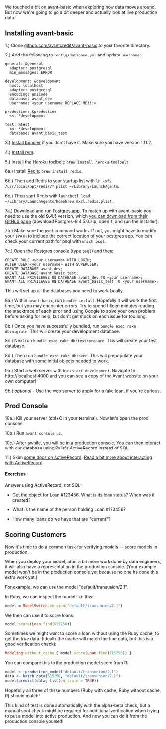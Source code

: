We touched a bit on avant-basic when exploring how data moves around.  But now we're going to go a bit deeper and actually look at live production data.


## Installing avant-basic

1.) Clone [github.com/avantcredit/avant-basic](https://github.com/avantcredit/avant-basic) to your favorite directory.

2.) Add the following to `config/database.yml` and update `username`:

```
general: &general
  adapter: postgresql
  min_messages: ERROR

development: &development
  host: localhost
  adapter: postgresql
  encoding: unicode
  database: avant_dev
  username: <your username REPLACE ME!!!>

production: &production
  <<: *development

test: &test
  <<: *development
  database: avant_basic_test
```

3.) [Install bundler](http://bundler.io/) if you don't have it. Make sure you have version 1.11.2.

4.) [Install rvm](http://rvm.io/).

5.) Install the [Heroku toolbelt](https://toolbelt.heroku.com/): `brew install heroku-toolbelt`

6a.) Install [Redis](http://redis.io/): `brew install redis`.

6b.) Then add Redis to your startup list with `ln -sfv /usr/local/opt/redis/*.plist ~/Library/LaunchAgents`.

6c.) Then start Redis with `launchctl load ~/Library/LaunchAgents/homebrew.mxcl.redis.plist`.

7a.) Download and run [Postgres.app](http://postgresapp.com/). To match up with avant-basic you need to use the old **9.4.5** version, which [you can download from their GitHub page](https://github.com/PostgresApp/PostgresApp/releases/tag/9.4.5.0) (download Postgres-9.4.5.0.zip, open it, and run the installer).

7b.) Make sure the `psql` command works. If not, you might have to modify your `$PATH` to include the correct location of your postgres app. You can check your current path for psql with `which psql`.

7c.) Open the Postgres console (type `psql`) and then:

```
CREATE ROLE <your username> WITH LOGIN;
ALTER USER <your username> WITH SUPERUSER;
CREATE DATABASE avant_dev;
CREATE DATABASE avant_basic_test;
GRANT ALL PRIVILEGES ON DATABASE avant_dev TO <your username>;
GRANT ALL PRIVILEGES ON DATABASE avant_basic_test TO <your username>;
```

This will set up all the databases you need to work locally.

8a.) Within `avant-basic`, run `bundle install`.  Hopefully it will work the first time, but you may encounter errors.  Try to spend fifteen minutes reading the stacktrace of each error and using Google to solve your own problem before asking for help, but don't get stuck on each issue for too long.

8b.) Once you have successfully bundled, run `bundle exec rake db:migrate`.  This will create your development database.

8c.) Next run `bundle exec rake db:test:prepare`.  This will create your test database.

8d.) Then run `bundle exec rake db:seed`.  This will prepopulate your database with some initial objects needed to work.

9a.) Start a web server with `bin/start_development`.  Navigate to http://localhost:4000 and you can see a copy of the Avant website on your own computer!

9b.) *optional* - Use the web server to apply for a fake loan, if you're curious.

## Prod Console

10a.) Kill your server (ctrl+C in your terminal).  Now let's open the prod console!

10b.) Run `avant console us`.

10c.) After awhile, you will be in a production console.  You can then interact with our database using Rails's ActiveRecord instead of SQL.

11.) Skim [some docs on ActiveRecord](https://github.com/rails/rails/blob/master/activerecord/README.rdoc).  [Read a bit more about interacting with ActiveRecord](http://www.giantflyingsaucer.com/blog/?p=1891).

#### Exercises

Answer using ActiveRecord, not SQL:

* Get the object for Loan #123456.  What is its loan status?  When was it created?

* What is the name of the person holding Loan #123456?

* How many loans do we have that are "current"?


## Scoring Customers

Now it's time to do a common task for verifying models -- score models in production.

When you deploy your model, after a bit more work done by data engineers, it will also have a representation in the production console.  (Your example model won't be in the production console yet because no one hs done this extra work yet.)

For example, we can use the model "default/transunion/2.1".

In Ruby, we can inspect the model like this:

```Ruby
model = ModelSwitch.version("default/transunion/2.1")
```

We then can use it to score loans:

```Ruby
model.score(Loan.find(615750))
```

Sometimes we might want to score a loan without using the Ruby cache, to get the *true* data. (Ideally the cache will match the true data, but this is a good verification check):

```Ruby
Modeling.without_cache { model.score(Loan.find(615750)) }
```

You can compare this to the production model score from R:

```R
model <- production_model("default/transunion/2.1")
data <- batch_data(615750, "default/transunion/2.1")
model$predict(data, list(on_train = TRUE))
```

Hopefully all three of these numbers (Ruby with cache, Ruby without cache, R) should match!

This kind of test is done automatically with the alpha-beta check, but a manual spot check might be required for additional verification when trying to put a model into active production.  And now you can do it from the production console yourself!
